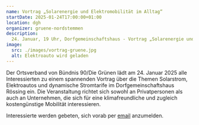 ```yaml
---
name: Vortrag „Solarenergie und Elektromobilität im Alltag“
startDate: 2025-01-24T17:00:00+01:00
location: dgh
organizer: gruene-nordstemmen
description:
  24. Januar, 19 Uhr, Dorfgemeinschaftshaus - Vortrag „Solarenergie und Elektromobilität im Alltag“
image:
  src: ./images/vortrag-gruene.jpg
  alt: Elektroauto wird geladen
---
```


Der Ortsverband von Bündnis 90/Die Grünen lädt am 24. Januar 2025 alle
Interessierten zu einem spannenden Vortrag über die Themen Solarstrom,
Elektroautos und dynamische Stromtarife im Dorfgemeinschaftshaus Rössing ein.
Die Veranstaltung richtet sich sowohl an Privatpersonen als auch an Unternehmen,
die sich für eine klimafreundliche und zugleich kostengünstige Mobilität
interessieren.

Interessierte werden gebeten, sich vorab per
[email](mailto:vortrag@gruene-nordstemmen.de) anzumelden.
